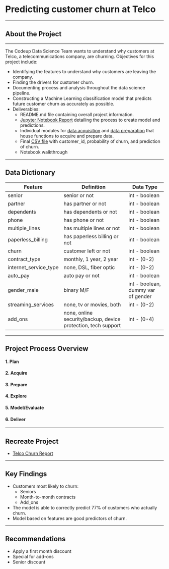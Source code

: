 # Predicting customer churn at Telco
****

## About the Project

****

The Codeup Data Science Team wants to understand why customers at Telco, a telecommunications company, are churning. Objectives for this project include: 
- Identifying the features to understand why customers are leaving the company.
- Finding the drivers for customer churn.
- Documenting process and analysis throughout the data science pipeline.
- Constructing a Machine Learning classification model that predicts future customer churn as accurately as possible.
- Deliverables:
    - README.md file containing overall project information.
    - [Jupyter Notebook Report](https://github.com/aliciag92/classification-project/blob/main/telco-churn-report.ipynb) detailing the process to create model and predictions.
    - Individual modules for [data acquisition](https://github.com/aliciag92/classification-project/blob/main/acquire.py) and [data preparation](https://github.com/aliciag92/classification-project/blob/main/prepare.py) that house functions to acquire and prepare data.
    - Final [CSV file](https://github.com/aliciag92/classification-project/blob/main/predictions.csv) with customer_id, probability of churn, and prediction of churn.
    - Notebook walkthrough

****
## Data Dictionary
    
| **Feature**          | **Definition**                                        | **Data Type**  |
|----------------------|-------------------------------------------------------|----------------|
| senior               | senior or not                                         | int - boolean  |
| partner              | has partner or not                                    | int - boolean  |
| dependents           | has dependents or not                                 | int - boolean  |   
| phone                | has phone or not                                      | int - boolean  |  
| multiple_lines       | has multiple lines or not                             | int - boolean  |  
| paperless_billing    | has paperless billing or not                          | int - boolean  |
| churn                | customer left or not                                  | int - boolean  |
| contract_type        | monthly, 1 year, 2 year                               | int - (0-2)    |
| internet_service_type| none, DSL, fiber optic                                | int - (0-2)    |
| auto_pay             | auto pay or not                                       | int - boolean  |
| gender_male          | binary M/F                                            | int - boolean, dummy var of gender |
| streaming_services   | none, tv or movies, both                              | int - (0-2)    |
| add_ons              | none, online security/backup, device protection, tech support| int - (0-4) |



****


## Project Process Overview
#### 1. Plan
#### 2. Acquire
#### 3. Prepare
#### 4. Explore
#### 5. Model/Evaluate
#### 6. Deliver

****

## Recreate Project
- [Telco Churn Report](https://github.com/aliciag92/classification-project/blob/main/telco-churn-report.ipynb)

****
## Key Findings
- Customers most likely to churn:
    - Seniors
    - Month-to-month contracts
    - Add_ons
- The model is able to correctly predict 77% of customers who actually churn.
- Model based on features are good predictors of churn. 

****

## Recommendations
- Apply a first month discount
- Special for add-ons
- Senior discount 